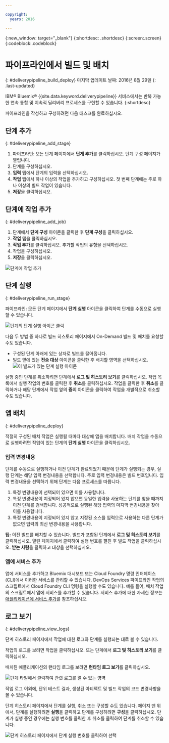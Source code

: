 ```yaml
---

copyright:
  years: 2016

---
```

<!-- Copyright info at top of file: REQUIRED
    The copyright info is YAML content that must occur at the top of the MD file, before attributes are listed.
    It must be surrounded by 3 dashes.
    The value "years" can contain just one year or a two years separated by a comma. (years: 2014, 2016)
    Indentation as per the previous template must be preserved.
-->

{:new_window: target="_blank"}
{:shortdesc: .shortdesc}
{:screen:.screen}
{:codeblock:.codeblock}

# 파이프라인에서 빌드 및 배치
{: #deliverypipeline_build_deploy}
마지막 업데이트 날짜: 2016년 8월 29일
{: .last-updated}

IBM&reg; Bluemix&reg; {{site.data.keyword.deliverypipeline}} 서비스에서는 반복 가능한 연속 통합 및 지속적 딜리버리 프로세스를 구현할 수 있습니다.
{:shortdesc}

파이프라인을 작성하고 구성하려면 다음 태스크를 완료하십시오. 

## 단계 추가
{: #deliverypipeline_add_stage}

1. 파이프라인: 모든 단계 페이지에서 **단계 추가**를 클릭하십시오. 단계 구성 페이지가 열립니다.
2. 단계를 구성하십시오. 
  1. **입력** 탭에서 단계의 입력을 선택하십시오.
  2. **작업** 탭에서 하나 이상의 작업을 추가하고 구성하십시오. 첫 번째 단계에는 주로 하나 이상의 빌드 작업이 있습니다.
3. **저장**을 클릭하십시오.

## 단계에 작업 추가
{: #deliverypipeline_add_job}

1. 단계에서 **단계 구성** 아이콘을 클릭한 후 **단계 구성**을 클릭하십시오. 
2. **작업** 탭을 클릭하십시오.
3. **작업 추가**를 클릭하십시오. 추가할 작업의 유형을 선택하십시오.
4. 작업을 구성하십시오.
5. **저장**을 클릭하십시오.

![단계에 작업 추가](./images/AddJob.png)

## 단계 실행
{: #deliverypipeline_run_stage}

파이프라인: 모든 단계 페이지에서 **단계 실행** 아이콘을 클릭하여 단계를 수동으로 실행할 수 있습니다.

![단계의 단계 실행 아이콘 클릭](./images/RunStage.png)

다음 두 방법 중 하나로 빌드 히스토리 페이지에서 On-Demand 빌드 및 배치를 요청할 수도 있습니다.
* 구성된 단계 아래에 있는 상자로 빌드를 끌어옵니다.
* 빌드 옆에 있는 **전송 대상** 아이콘을 클릭한 후 배치할 영역을 선택하십시오.
  ![이 빌드가 있는 단계 실행 아이콘](./images/deploy_to.png)

실행 중인 단계를 취소하려면 단계에서 **로그 및 히스토리 보기**를 클릭하십시오. 작업 목록에서 실행 작업의 번호를 클릭한 후 **취소**를 클릭하십시오. 작업을 클릭한 후 **취소**를 클릭하거나 해당 단계에서 작업 옆의 **중지** 아이콘을 클릭하여 작업을 개별적으로 취소할 수도 있습니다.

## 앱 배치
{: #deliverypipeline_deploy}

적절히 구성된 배치 작업은 실행될 때마다 대상에 앱을 배치합니다. 배치 작업을 수동으로 실행하려면 작업이 있는 단계의 **단계 실행** 아이콘을 클릭하십시오.

### 입력 변경내용
단계를 수동으로 실행하거나 이전 단계가 완료되었기 때문에 단계가 실행되는 경우, 실행 단계는 해당 입력 변경내용을 선택합니다. 주로 입력 변경내용은 빌드 번호입니다. 입력 변경내용을 선택하기 위해 단계는 다음 프로세스를 따릅니다.

1. 특정 변경내용이 선택되어 있으면 이를 사용합니다.
2. 특정 변경내용이 지정되어 있지 않으면 동일한 입력을 사용하는 단계를 찾을 때까지 이전 단계를 검색합니다. 성공적으로 실행된 해당 입력의 마지막 변경내용을 찾아 이를 사용합니다.
3. 특정 변경내용이 지정되어 있지 않고 지정된 소스를 입력으로 사용하는 다른 단계가 없으면 입력의 최신 변경내용을 사용합니다.

**팁:** 이전 빌드를 배치할 수 있습니다. 빌드가 포함된 단계에서 **로그 및 히스토리 보기**를 클릭하십시오. 열린 페이지에서 클릭하여 실행 번호를 펼친 후 빌드 작업을 클릭하십시오. **받는 사람**을 클릭하고 대상을 선택하십시오.

### 앱에 서비스 추가
앱에 서비스를 추가하고 Bluemix 대시보드 또는 Cloud Foundry 명령 인터페이스(CLI)에서 이러한 서비스를 관리할 수 있습니다. DevOps Services 파이프라인 작업의 스크립트에서 Cloud Foundry CLI 명령을 실행할 수도 있습니다. 예를 들어, 배치 작업의 스크립트에서 앱에 서비스를 추가할 수 있습니다. 서비스 추가에 대한 자세한 정보는 [애플리케이션에 서비스 추가](https://www.ng.bluemix.net/docs/services/reqnsi.html#add_service)를 참조하십시오.

## 로그 보기
{: #deliverypipeline_view_logs}

단계 히스토리 페이지에서 작업에 대한 로그와 단계를 실행되는 대로 볼 수 있습니다.

작업의 로그를 보려면 작업을 클릭하십시오. 또는 단계에서 **로그 및 히스토리 보기**를 클릭하십시오. 

배치된 애플리케이션의 런타임 로그를 보려면 **런타임 로그 보기**를 클릭하십시오. 

![단계 타일에서 클릭하여 관련 로그를 열 수 있는 영역](./images/view_logs_and_history.png)

작업 로그 이외에, 단위 테스트 결과, 생성된 아티팩트 및 빌드 작업의 코드 변경사항을 볼 수 있습니다.

단계 히스토리 페이지에서 단계를 실행, 취소 또는 구성할 수도 있습니다. 페이지 맨 위에서, 단계를 실행하려면 **실행**을 클릭하고 단계를 구성하려면 **구성**을 클릭하십시오. 단계가 실행 중인 경우에는 실행 번호를 클릭한 후 취소를 클릭하여 단계를 취소할 수 있습니다.

![단계 히스토리 페이지에서 단계 실행 번호를 클릭하여 선택](./images/click_stage_run_number.png)

<!--
[1]: https://www.ng.bluemix.net/docs/manageapps/deployingapps.html#appmanifest
[2]: https://www.ng.bluemix.net/docs/#services/DeliveryPipeline/index.html#getstartwithCD
[3]: http://docs.cloudfoundry.org/devguide/installcf/whats-new-v6.html#push
[4]: https://console.ng.bluemix.net/?ace_base=true/#/pricing/cloudOEPaneId=pricing
[5]: ./images/open_logs.png
[6]: #manifests
[7]: ./images/runbar-annotated-dark.png
[8]: ./images/input_tab_only_execute.png
[9]: ./images/deploy_to.png
[10]: ./images/view_logs_and_history.png
[11]: ./images/play_button.png
[12]: ./images/basicAnimate.gif
[13]: ./images/AddStage.png
[14]: ./images/AddJob.png
[15]: ./images/jobs.png
[16]: ./images/RunStage.png
[17]: https://www.ng.bluemix.net/docs/starters/container_pipeline.html#container_pipeline
[18]: ../../../tutorials/basicbuild
[19]: #add_stage
[20]: #add_job
[21]: ../deploy_ext
[22]: ./images/pipeline_settings_icon.png
[23]: https://www.ng.bluemix.net/docs/services/reqnsi.html#add_service
[24]: ../deploy_var
[25]: ./images/click_stage_run_number.png
[26]: ./images/diagram.jpg

-->
